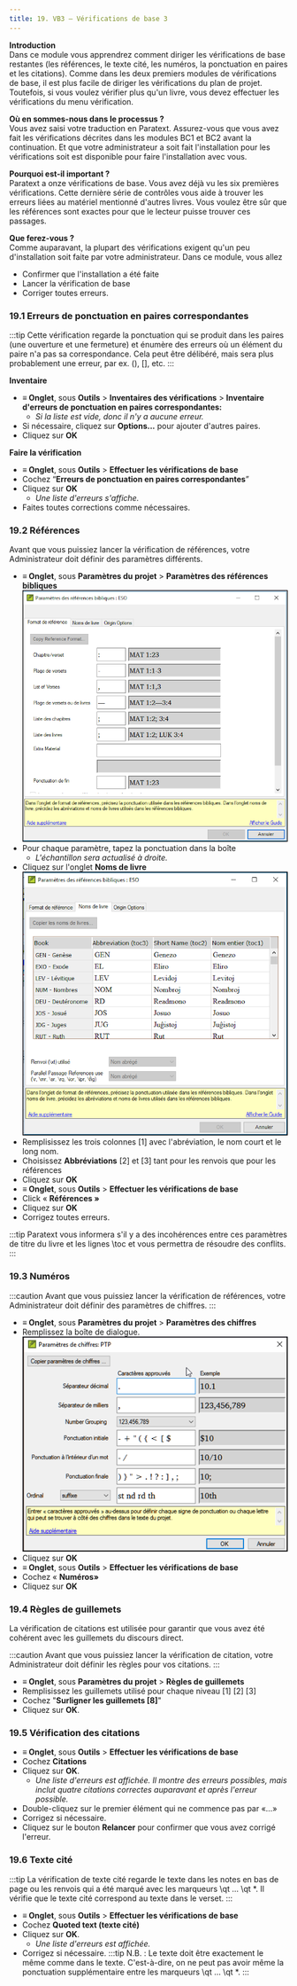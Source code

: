 ```yaml
---
title: 19. VB3 – Vérifications de base 3
---
```

**Introduction**  
Dans ce module vous apprendrez comment diriger les vérifications de base restantes (les références, le texte cité, les numéros, la ponctuation en paires et les citations). Comme dans les deux premiers modules de vérifications de base, il est plus facile de diriger les vérifications du plan de projet. Toutefois, si vous voulez vérifier plus qu'un livre, vous devez effectuer les vérifications du menu vérification.

**Où en sommes-nous dans le processus ?**  
Vous avez saisi votre traduction en Paratext. Assurez-vous que vous avez fait les vérifications décrites dans les modules BC1 et BC2 avant la continuation. Et que votre administrateur a soit fait l'installation pour les vérifications soit est disponible pour faire l'installation avec vous.

**Pourquoi est-il important ?**  
Paratext a onze vérifications de base. Vous avez déjà vu les six premières vérifications. Cette dernière série de contrôles vous aide à trouver les erreurs liées au matériel mentionné d'autres livres. Vous voulez être sûr que les références sont exactes pour que le lecteur puisse trouver ces passages.

**Que ferez-vous ?**  
Comme auparavant, la plupart des vérifications exigent qu'un peu d'installation soit faite par votre administrateur. Dans ce module, vous allez

-   Confirmer que l'installation a été faite
-   Lancer la vérification de base
-   Corriger toutes erreurs.

### 19.1 Erreurs de ponctuation en paires correspondantes

:::tip
Cette vérification regarde la ponctuation qui se produit dans les paires (une ouverture et une fermeture) et énumère des erreurs où un élément du paire n'a pas sa correspondance. Cela peut être délibéré, mais sera plus probablement une erreur, par ex. (), [], etc.
:::

**Inventaire**  
-   **≡ Onglet**, sous **Outils** \> **Inventaires des vérifications** \> **Inventaire d'erreurs de ponctuation en paires correspondantes:**  
    -    *Si la liste est vide, donc il n'y a aucune erreur.*  
-   Si nécessaire, cliquez sur **Options...** pour ajouter d'autres paires.
-   Cliquez sur **OK**

**Faire la vérification**  
-   **≡ Onglet**, sous **Outils** \> **Effectuer les vérifications de base**
-   Cochez “**Erreurs de ponctuation en paires correspondantes**”
-   Cliquez sur **OK**  
    -    *Une liste d'erreurs s'affiche.*  
-   Faites toutes corrections comme nécessaires.

### 19.2 Références

Avant que vous puissiez lancer la vérification de références, votre Administrateur doit définir des paramètres différents.

-   **≡ Onglet**, sous **Paramètres du projet** \> **Paramètres des références bibliques**  
    ![](../media/4717f342182250df9b130f8ff728a949.png)
-   Pour chaque paramètre, tapez la ponctuation dans la boîte 
    -    *L'échantillon sera actualisé à droite.*  
-   Cliquez sur l'onglet **Noms de livre**  
    ![](../media/b75d86f75f87e72b4580bc2bc6707134.png)
-   Remplisissez les trois colonnes [1] avec l'abréviation, le nom court et le long nom.
-   Choisissez **Abbréviations** [2] et [3] tant pour les renvois que pour les références
-   Cliquez sur **OK**
-   **≡ Onglet**, sous **Outils** \> **Effectuer les vérifications de base**
-   Click « **Références »**
-   Cliquez sur **OK**
-   Corrigez toutes erreurs.

:::tip
Paratext vous informera s'il y a des incohérences entre ces paramètres de titre du livre et les lignes \\toc et vous permettra de résoudre des conflits.
:::

### 19.3 Numéros

:::caution
Avant que vous puissiez lancer la vérification de références, votre Administrateur doit définir des paramètres de chiffres.
:::

-   **≡ Onglet**, sous **Paramètres du projet** \> **Paramètres des chiffres**
-   Remplissez la boîte de dialogue.  
    ![](../media/1eb8c544c736f41791ddbb0546a1e210.png)  
-   Cliquez sur **OK**
-   **≡ Onglet**, sous **Outils** \> **Effectuer les vérifications de base**
-   Cochez « **Numéros»**
-   Cliquez sur **OK**

### 19.4 Règles de guillemets

La vérification de citations est utilisée pour garantir que vous avez été cohérent avec les guillemets du discours direct.

:::caution
Avant que vous puissiez lancer la vérification de citation, votre Administrateur doit définir les règles pour vos citations.
:::

-   **≡ Onglet**, sous **Paramètres du projet** \> **Règles de guillemets**
-   Remplisissez les guillemets utilisé pour chaque niveau [1] [2] [3]
-   Cochez "**Surligner les guillemets [8]**"
-   Cliquez sur  **OK**.

### 19.5 Vérification des citations

-   **≡ Onglet**, sous **Outils** \> **Effectuer les vérifications de base**
-   Cochez **Citations**
-   Cliquez sur **OK**.  
    -    *Une liste d'erreurs est affichée. Il montre des erreurs possibles, mais inclut quatre citations correctes auparavant et après l'erreur possible.*
-   Double-cliquez sur le premier élément qui ne commence pas par «…»
-   Corrigez si nécessaire.
-   Cliquez sur le bouton **Relancer** pour confirmer que vous avez corrigé l'erreur.

### 19.6 Texte cité

:::tip
La vérification de texte cité regarde le texte dans les notes en bas de page ou les renvois qui a été marqué avec les marqueurs \\qt … \\qt \*. Il vérifie que le texte cité correspond au texte dans le verset.
:::

-   **≡ Onglet**, sous **Outils** \> **Effectuer les vérifications de base**
-   Cochez **Quoted text (texte cité)**
-   Cliquez sur **OK**.  
    -    *Une liste d'erreurs est affichée.*
-   Corrigez si nécessaire.
:::tip
N.B. : Le texte doit être exactement le même comme dans le texte. C'est-à-dire, on ne peut pas avoir même la ponctuation supplémentaire entre les marqueurs \\qt … \\qt \*.
:::
